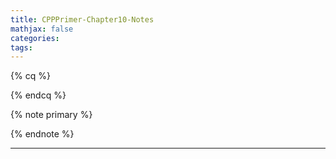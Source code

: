 ```yaml
---
title: CPPPrimer-Chapter10-Notes
mathjax: false
categories:
tags:
---
```


{% cq %}

{% endcq %}

<!--more-->

{% note primary %}

{% endnote %}

***